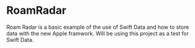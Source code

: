 # RoamRadar
Roam Radar is a basic example of the use of Swift Data and how to store data with the new Apple framwork. Will be using this project as a test for Swift Data.
